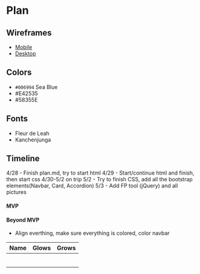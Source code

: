 # Plan

## Wireframes
* [Mobile]()
* [Desktop]()

## Colors
* `#006994` Sea Blue
*  #E42535
* #58355E

## Fonts
* Fleur de Leah
* Kanchenjunga

## Timeline
4/28 - Finish plan.md, try to start html
4/29 - Start/continue html and finish, then start css
4/30-5/2 on trip
5/2 - Try to finish CSS, add all the bootstrap elements(Navbar, Card, Accordion)
5/3 - Add FP tool (jQuery) and all pictures
#### MVP
#### Beyond MVP

* Align everthing, make sure everything is colored, color navbar










| Name | Glows | Grows |
| -------- | ------- | ------- |
|   |   |
|   |   |
|   |   |
|   |   |
|   |   |
|   |   |


